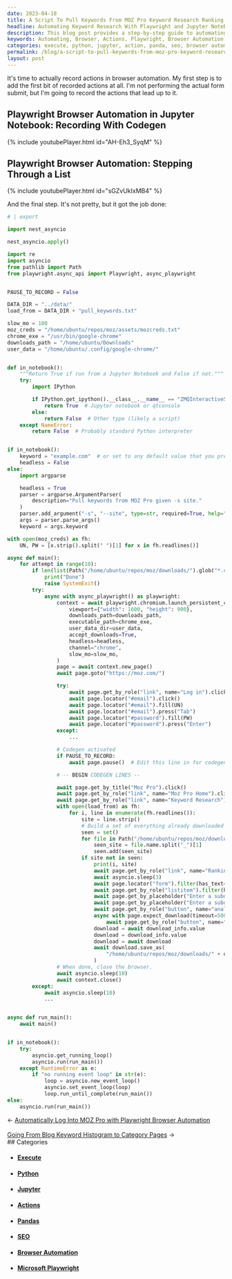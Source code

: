 ```yaml
---
date: 2023-04-18
title: A Script To Pull Keywords From MOZ Pro Keyword Research Ranking Keywords
headline: Automating Keyword Research With Playwright and Jupyter Notebook
description: This blog post provides a step-by-step guide to automating browser actions using Playwright Browser Automation and Jupyter Notebook to pull keywords from MOZ Pro's Keyword Research Ranking Keywords. Additionally, I explain how to set up the environment, execute the code, and download files from a website.
keywords: Automating, Browser, Actions, Playwright, Browser Automation, Jupyter Notebook, MOZ Pro, Keyword Research, Ranking Keywords, Environment, Execute, Code, Download, Files, Website, Script, Set, Click, Link, Subdomain, List Item, Placeholder, Analyze, Button, Export, CSV, Save, Folder, Close
categories: execute, python, jupyter, action, panda, seo, browser automation, microsoft playwright
permalink: /blog/a-script-to-pull-keywords-from-moz-pro-keyword-research-ranking-keywords/
layout: post
---
```



It's time to actually record actions in browser automation. My first step is to
add the first bit of recorded actions at all. I'm not performing the actual
form submit, but I'm going to record the actions that lead up to it.

## Playwright Browser Automation in Jupyter Notebook: Recording With Codegen

{% include youtubePlayer.html id="AH-Eh3_SyqM" %}

## Playwright Browser Automation: Stepping Through a List

{% include youtubePlayer.html id="sGZvUkIxMB4" %}

And the final step. It's not pretty, but it got the job done:

```python
# | export

import nest_asyncio

nest_asyncio.apply()

import re
import asyncio
from pathlib import Path
from playwright.async_api import Playwright, async_playwright


PAUSE_TO_RECORD = False

DATA_DIR = "../data/"
load_from = DATA_DIR + "pull_keywords.txt"

slow_mo = 100
moz_creds = "/home/ubuntu/repos/moz/assets/mozcreds.txt"
chrome_exe = "/usr/bin/google-chrome"
downloads_path = "/home/ubuntu/Downloads"
user_data = "/home/ubuntu/.config/google-chrome/"


def in_notebook():
    """Return True if run from a Jupyter Notebook and False if not."""
    try:
        import IPython

        if IPython.get_ipython().__class__.__name__ == "ZMQInteractiveShell":
            return True  # Jupyter notebook or qtconsole
        else:
            return False  # Other type (likely a script)
    except NameError:
        return False  # Probably standard Python interpreter


if in_notebook():
    keyword = "example.com"  # or set to any default value that you prefer
    headless = False
else:
    import argparse

    headless = True
    parser = argparse.ArgumentParser(
        description="Pull keywords from MOZ Pro given -s site."
    )
    parser.add_argument("-s", "--site", type=str, required=True, help="Value for site")
    args = parser.parse_args()
    keyword = args.keyword

with open(moz_creds) as fh:
    UN, PW = [x.strip().split(" ")[1] for x in fh.readlines()]

async def main():
    for attempt in range(10):
        if len(list(Path("/home/ubuntu/repos/moz/downloads/").glob("*.csv"))) == len(list(Path("/home/ubuntu/repos/moz/downloads/").glob("*.csv"))):
            print("Done")
            raise SystemExit()
        try:
            async with async_playwright() as playwright:
                context = await playwright.chromium.launch_persistent_context(
                    viewport={"width": 1600, "height": 900},
                    downloads_path=downloads_path,
                    executable_path=chrome_exe,
                    user_data_dir=user_data,
                    accept_downloads=True,
                    headless=headless,
                    channel="chrome",
                    slow_mo=slow_mo,
                )
                page = await context.new_page()
                await page.goto("https://moz.com/")

                try:
                    await page.get_by_role("link", name="Log in").click()
                    await page.locator("#email").click()
                    await page.locator("#email").fill(UN)
                    await page.locator("#email").press("Tab")
                    await page.locator("#password").fill(PW)
                    await page.locator("#password").press("Enter")
                except:
                    ...

                # Codegen activated
                if PAUSE_TO_RECORD:
                    await page.pause()  # Edit this line in for codegen and out for automation.

                # -- BEGIN CODEGEN LINES --

                await page.get_by_title("Moz Pro").click()
                await page.get_by_role("link", name="Moz Pro Home").click()
                await page.get_by_role("link", name="Keyword Research").click()
                with open(load_from) as fh:
                    for i, line in enumerate(fh.readlines()):
                        site = line.strip()
                        # Build a set of everything already downloaded
                        seen = set()
                        for file in Path("/home/ubuntu/repos/moz/downloads/").glob("*.csv"):
                            seen_site = file.name.split("_")[1]
                            seen.add(seen_site)
                        if site not in seen:
                            print(i, site)
                            await page.get_by_role("link", name="Ranking Keywords").click()
                            await asyncio.sleep(3)
                            await page.locator("form").filter(has_text="root domainUnited States - en-USanalyze").locator("span").first.click()
                            await page.get_by_role("listitem").filter(has_text="subdomain").click()
                            await page.get_by_placeholder("Enter a subdomain (ex: news.mydomain.com) to find keywords that rank").click()
                            await page.get_by_placeholder("Enter a subdomain (ex: news.mydomain.com) to find keywords that rank").fill(site)
                            await page.get_by_role("button", name="analyze").click()
                            async with page.expect_download(timeout=5000000) as download_info:
                                await page.get_by_role("button", name="Export CSV").click()
                            download = await download_info.value
                            download = download_info.value
                            download = await download
                            await download.save_as(
                                "/home/ubuntu/repos/moz/downloads/" + download.suggested_filename
                            )
                # When done, close the browser.
                await asyncio.sleep(10)
                await context.close()
        except:
            await asyncio.sleep(10)
            ...


async def run_main():
    await main()


if in_notebook():
    try:
        asyncio.get_running_loop()
        asyncio.run(run_main())
    except RuntimeError as e:
        if "no running event loop" in str(e):
            loop = asyncio.new_event_loop()
            asyncio.set_event_loop(loop)
            loop.run_until_complete(run_main())
else:
    asyncio.run(run_main())
```


<div class="arrow-links"><div class="post-nav-prev"><span class="arrow">&larr;&nbsp;</span><a href="/blog/automatically-log-into-moz-pro-with-playwright-browser-automation/">Automatically Log Into MOZ Pro with Playwright Browser Automation</a></div> &nbsp; <div class="post-nav-next"><a href="/blog/going-from-blog-keyword-histogram-to-category-pages/">Going From Blog Keyword Histogram to Category Pages</a><span class="arrow">&nbsp;&rarr;</span></div></div>
## Categories

<ul>
<li><h4><a href='/execute/'>Execute</a></h4></li>
<li><h4><a href='/python/'>Python</a></h4></li>
<li><h4><a href='/jupyter/'>Jupyter</a></h4></li>
<li><h4><a href='/action/'>Actions</a></h4></li>
<li><h4><a href='/panda/'>Pandas</a></h4></li>
<li><h4><a href='/seo/'>SEO</a></h4></li>
<li><h4><a href='/browser-automation/'>Browser Automation</a></h4></li>
<li><h4><a href='/microsoft-playwright/'>Microsoft Playwright</a></h4></li></ul>